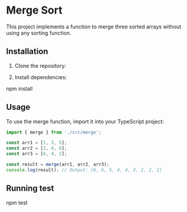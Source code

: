 # Merge Sort

This project implements a function to merge three sorted arrays without using any sorting function.

## Installation

1. Clone the repository:


2. Install dependencies:

npm install


## Usage

To use the merge function, import it into your TypeScript project:

```typescript
import { merge } from './src/merge';

const arr1 = [1, 3, 5];
const arr2 = [2, 4, 6];
const arr3 = [6, 4, 2];

const result = merge(arr1, arr2, arr3);
console.log(result); // Output: [6, 6, 5, 4, 4, 3, 2, 2, 1]

```

## Running test

npm test

